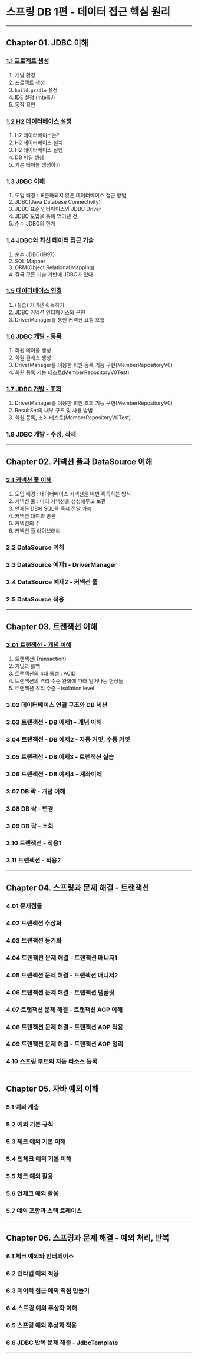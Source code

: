 
# 스프링 DB 1편 - 데이터 접근 핵심 원리

---

## Chapter 01. JDBC 이해
### <a href="Chapter 01. JDBC 이해/1.1 프로젝트 생성.md" target="_blank">1.1 프로젝트 생성</a>
1) 개발 환경
2) 프로젝트 생성
3) `build.gradle` 설정
4) IDE 설정 (IntelliJ)
5) 동작 확인

### <a href="Chapter 01. JDBC 이해/1.2 H2 데이터베이스 설정.md" target="_blank">1.2 H2 데이터베이스 설정</a>
1) H2 데이터베이스는?
2) H2 데이터베이스 설치
3) H2 데이터베이스 실행
4) DB 파일 생성
5) 기본 테이블 생성하기

### <a href="Chapter 01. JDBC 이해/1.3 JDBC 이해.md" target="_blank">1.3 JDBC 이해</a>
1) 도입 배경 : 표준화되지 않은 데이터베이스 접근 방법
2) JDBC(Java Database Connectivity)
3) JDBC 표준 인터페이스와 JDBC Driver
4) JDBC 도입을 통해 얻어낸 것
5) 순수 JDBC의 한계


### <a href="Chapter 01. JDBC 이해/1.4 JDBC와 최신 데이터 접근 기술.md" target="_blank">1.4 JDBC와 최신 데이터 접근 기술</a>
1) 순수 JDBC(1997)
2) SQL Mapper
3) ORM(Object Relational Mapping)
4) 결국 모든 기술 기반에 JDBC가 있다.

### <a href="Chapter 01. JDBC 이해/1.5 데이터베이스 연결.md" target="_blank">1.5 데이터베이스 연결</a>
1) (실습) 커넥션 획득하기
2) JDBC 커넥션 인터페이스와 구현
3) DriverManager를 통한 커넥션 요청 흐름

### <a href="Chapter 01. JDBC 이해/1.6 JDBC 개발 - 등록.md" target="_blank">1.6 JDBC 개발 - 등록</a>
1) 회원 테이블 생성
2) 회원 클래스 생성
3) DriverManager를 이용한 회원 등록 기능 구현(MemberRepositoryV0)
4) 회원 등록 기능 테스트(MemberRepositoryV0Test)

### <a href="Chapter 01. JDBC 이해/1.7 JDBC 개발 - 조회.md" target="_blank">1.7 JDBC 개발 - 조회</a>
1) DriverManager를 이용한 회원 조회 기능 구현(MemberRepositoryV0)
2) ResultSet의 내부 구조 및 사용 방법
3) 회원 등록, 조회 테스트(MemberRepositoryV0Test)

### 1.8 JDBC 개발 - 수정, 삭제

---

## Chapter 02. 커넥션 풀과 DataSource 이해
### <a href="Chapter 02. 커넥션 풀과 DataSource 이해/2.1 커넥션 풀 이해.md" target="_blank">2.1 커넥션 풀 이해</a>
1) 도입 배경 : 데이터베이스 커넥션을 매번 획득하는 방식
2) 커넥션 풀 : 미리 커넥션을 생성해두고 보관
3) 언제든 DB에 SQL을 즉시 전달 가능
4) 커넥션 대여과 반환
5) 커넥션의 수
6) 커넥션 풀 라이브러리

### 2.2 DataSource 이해
### 2.3 DataSource 예제1 - DriverManager
### 2.4 DataSource 예제2 - 커넥션 풀
### 2.5 DataSource 적용

---

## Chapter 03. 트랜잭션 이해
### <a href="Chapter 03. 트랜잭션 이해/3.01 트랜잭션 - 개념 이해.md" target="_blank">3.01 트랜잭션 - 개념 이해</a>
1) 트랜잭션(Transaction)
2) 커밋과 롤백
3) 트랜잭션의 4대 특성 : ACID
4) 트랜잭션의 격리 수준 완화에 따라 일어나는 현상들
5) 트랜잭션 격리 수준 - Isolation level

### 3.02 데이터베이스 연결 구조와 DB 세션
### 3.03 트랜잭션 - DB 예제1 - 개념 이해
### 3.04 트랜잭션 - DB 예제2 - 자동 커밋, 수동 커밋
### 3.05 트랜잭션 - DB 예제3 - 트랜잭션 실습
### 3.06 트랜잭션 - DB 예제4 - 계좌이체
### 3.07 DB 락 - 개념 이해
### 3.08 DB 락 - 변경
### 3.09 DB 락 - 조회
### 3.10 트랜잭션 - 적용1
### 3.11 트랜잭션 - 적용2

---

## Chapter 04. 스프링과 문제 해결 - 트랜잭션
### 4.01 문제점들
### 4.02 트랜잭션 추상화
### 4.03 트랜잭션 동기화
### 4.04 트랜잭션 문제 해결 - 트랜잭션 매니저1
### 4.05 트랜잭션 문제 해결 - 트랜잭션 매니저2
### 4.06 트랜잭션 문제 해결 - 트랜잭션 템플릿
### 4.07 트랜잭션 문제 해결 - 트랜잭션 AOP 이해
### 4.08 트랜잭션 문제 해결 - 트랜잭션 AOP 적용
### 4.09 트랜잭션 문제 해결 - 트랜잭션 AOP 정리
### 4.10 스프링 부트의 자동 리소스 등록

---

## Chapter 05. 자바 예외 이해
### 5.1 예외 계층
### 5.2 예외 기본 규칙
### 5.3 체크 예외 기본 이해
### 5.4 언체크 예외 기본 이해
### 5.5 체크 예외 활용
### 5.6 언체크 예외 활용
### 5.7 예외 포함과 스택 트레이스

---

## Chapter 06. 스프링과 문제 해결 - 예외 처리, 반복
### 6.1 체크 예외와 인터페이스
### 6.2 런타임 예외 적용
### 6.3 데이터 접근 예외 직접 만들기
### 6.4 스프링 예외 추상화 이해
### 6.5 스프링 예외 추상화 적용
### 6.6 JDBC 반복 문제 해결 - JdbcTemplate

---
